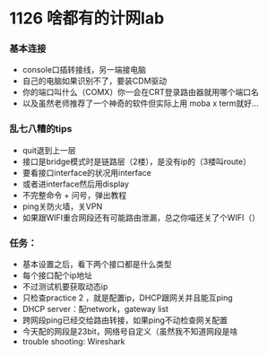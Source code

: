 # 1126 啥都有的计网lab

### 基本连接

-   console口插转接线，另一端接电脑
-   自己的电脑如果识别不了，要装CDM驱动
-   你的端口叫什么（COMX）你一会在CRT登录路由器就用哪个端口名
-   以及虽然老师推荐了一个神奇的软件但实际上用 moba x term就好...

### 乱七八糟的tips

-   quit退到上一层
-   接口是bridge模式时是链路层（2楼），是没有ip的（3楼叫route）
-   要看接口interface的状况用interface
-   或者进interface然后用display
-   不完整命令 + 问号，弹出教程
-   ping关防火墙，关VPN
-   如果跟WIFI重合网段还有可能路由泄漏，总之你喵还关了个WIFI（）

### 任务：

-   基本设置之后，看下两个接口都是什么类型
-   每个接口配个ip地址
-   不过测试机要获取动态ip
-   只检查practice 2 ，就是配置ip，DHCP跟网关并且能互ping
-   DHCP server：配network，gateway list
-   跨网段ping已经交给路由转接，如果ping不动检查网关配置
-   今天配的网段是23bit，网络号自定义（虽然我不知道网段是啥
-   trouble shooting: Wireshark